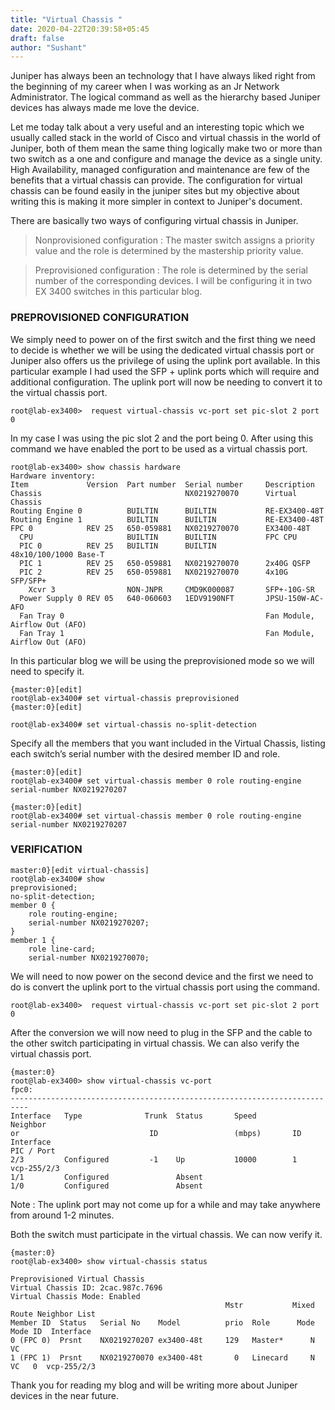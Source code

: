 ```yaml
---
title: "Virtual Chassis "
date: 2020-04-22T20:39:58+05:45
draft: false
author: "Sushant"
---
```

Juniper has always been an technology that I have always liked right from the beginning of my career when I was working as an Jr Network Administrator. The logical command as well as the hierarchy based Juniper devices has always made me love the device.

Let me today talk about a very useful and an interesting topic which we usually called stack in the world of Cisco and virtual chassis in the world of Juniper, both of them mean the same thing logically make two or more than two switch as a one and configure and manage the device as a single unity. High Availability, managed configuration and maintenance are few of the benefits that a virtual chassis can provide. The configuration for virtual chassis can be found easily in the juniper sites but my objective about writing this is making it more simpler in context to Juniper's document.

There are basically two ways of configuring virtual chassis in Juniper.
 >Nonprovisioned configuration : The master switch assigns a priority value and the role is determined by the mastership priority value.

 >Preprovisioned configuration : The role is determined by the serial number of the corresponding devices.
I will be configuring it in two EX 3400 switches in this particular blog.


### PREPROVISIONED CONFIGURATION
We simply need to power on of the first switch and the first thing we need to decide is whether we will be using the dedicated virtual chassis port or Juniper also offers us the privilege of using the uplink port available. In this particular example I had used the SFP + uplink ports which will require and additional configuration. The uplink port will now be needing to convert it to the virtual chassis port.

~~~
root@lab-ex3400>  request virtual-chassis vc-port set pic-slot 2 port 0
~~~

In my case I was using the pic slot 2 and the port being 0. After using this command we have enabled the port to be used as a virtual chassis port.
~~~
root@lab-ex3400> show chassis hardware
Hardware inventory:
Item             Version  Part number  Serial number     Description
Chassis                                NX0219270070      Virtual Chassis
Routing Engine 0          BUILTIN      BUILTIN           RE-EX3400-48T
Routing Engine 1          BUILTIN      BUILTIN           RE-EX3400-48T
FPC 0            REV 25   650-059881   NX0219270070      EX3400-48T
  CPU                     BUILTIN      BUILTIN           FPC CPU
  PIC 0          REV 25   BUILTIN      BUILTIN           48x10/100/1000 Base-T
  PIC 1          REV 25   650-059881   NX0219270070      2x40G QSFP
  PIC 2          REV 25   650-059881   NX0219270070      4x10G SFP/SFP+
    Xcvr 3                NON-JNPR     CMD9K000087       SFP+-10G-SR
  Power Supply 0 REV 05   640-060603   1EDV9190NFT       JPSU-150W-AC-AFO
  Fan Tray 0                                             Fan Module, Airflow Out (AFO)
  Fan Tray 1                                             Fan Module, Airflow Out (AFO)
  ~~~
  In this particular blog we will be using the preprovisioned mode so we will need to specify it.

   ~~~
   {master:0}[edit]
root@lab-ex3400# set virtual-chassis preprovisioned
{master:0}[edit]

root@lab-ex3400# set virtual-chassis no-split-detection
~~~
Specify all the members that you want included in the Virtual Chassis, listing each switch’s serial number with the desired member ID and role.
~~~~
{master:0}[edit]
root@lab-ex3400# set virtual-chassis member 0 role routing-engine serial-number NX0219270207

{master:0}[edit]
root@lab-ex3400# set virtual-chassis member 0 role routing-engine serial-number NX0219270207
~~~~

### VERIFICATION
~~~
master:0}[edit virtual-chassis]
root@lab-ex3400# show
preprovisioned;
no-split-detection;
member 0 {
    role routing-engine;
    serial-number NX0219270207;
}
member 1 {
    role line-card;
    serial-number NX0219270070;
~~~
We will need to now power on the second device and the first we need to do is convert the uplink port to the virtual chassis port using the command.

~~~
root@lab-ex3400>  request virtual-chassis vc-port set pic-slot 2 port 0
~~~
After the conversion we will now need to plug in the SFP and the cable to the other switch participating in virtual chassis. We can also verify the virtual chassis port.
~~~
{master:0}
root@lab-ex3400> show virtual-chassis vc-port
fpc0:
--------------------------------------------------------------------------
Interface   Type              Trunk  Status       Speed        Neighbor
or                             ID                 (mbps)       ID  Interface
PIC / Port
2/3         Configured         -1    Up           10000        1   vcp-255/2/3
1/1         Configured               Absent
1/0         Configured               Absent
~~~
Note : The uplink port may not come up for a while and may take anywhere from around 1-2 minutes.

Both the switch must participate in the virtual chassis. We can now verify it.
~~~
{master:0}
root@lab-ex3400> show virtual-chassis status

Preprovisioned Virtual Chassis
Virtual Chassis ID: 2cac.987c.7696
Virtual Chassis Mode: Enabled
                                                Mstr           Mixed Route Neighbor List
Member ID  Status   Serial No    Model          prio  Role      Mode  Mode ID  Interface
0 (FPC 0)  Prsnt    NX0219270207 ex3400-48t     129   Master*      N  VC
1 (FPC 1)  Prsnt    NX0219270070 ex3400-48t       0   Linecard     N  VC   0  vcp-255/2/3

~~~
Thank you for reading my blog and will be writing more about Juniper devices in the near future.
